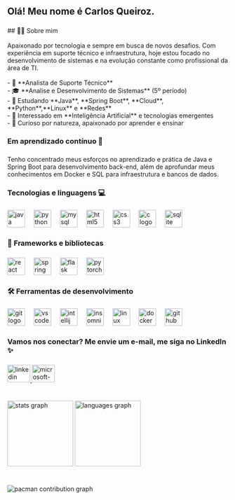 <h2 align="left">Olá! Meu nome é Carlos Queiroz.</h2>

###

<p align="left">## 👨‍💻 Sobre mim<br><br>Apaixonado por tecnologia e sempre em busca de novos desafios. Com experiência em suporte técnico e infraestrutura, hoje estou focado no desenvolvimento de sistemas e na evolução constante como profissional da área de TI.<br><br>- 💼 **Analista de Suporte Técnico**<br>- 🎓 **Analise e Desenvolvimento de Sistemas** (5º período)<br>- 🌱 Estudando **Java**, **Spring Boot**, **Cloud**, **Python**,**Linux** e **Redes**<br>- 🤖 Interessado em **Inteligência Artificial** e tecnologias emergentes<br>- 🧠 Curioso por natureza, apaixonado por aprender e ensinar</p>

###

<h3 align="left">Em aprendizado contínuo 🚧</h3>

###

<p align="left">Tenho concentrado meus esforços no aprendizado e prática de Java e Spring Boot para desenvolvimento back-end, além de aprofundar meus conhecimentos em Docker e SQL para infraestrutura e bancos de dados.</p>

###

<h3 align="left">Tecnologias e linguagens 💻</h3>

###

<div align="left">
  <img src="https://cdn.jsdelivr.net/gh/devicons/devicon/icons/java/java-original.svg" height="40" alt="java logo"  />
  <img width="12" />
  <img src="https://skillicons.dev/icons?i=py" height="40" alt="python logo"  />
  <img width="12" />
  <img src="https://skillicons.dev/icons?i=mysql" height="40" alt="mysql logo"  />
  <img width="12" />
  <img src="https://skillicons.dev/icons?i=html" height="40" alt="html5 logo"  />
  <img width="12" />
  <img src="https://skillicons.dev/icons?i=css" height="40" alt="css3 logo"  />
  <img width="12" />
  <img src="https://skillicons.dev/icons?i=c" height="40" alt="c logo"  />
  <img width="12" />
  <img src="https://skillicons.dev/icons?i=sqlite" height="40" alt="sqlite logo"  />
</div>

###

<h3 align="left">🚀 Frameworks e bibliotecas</h3>

###

<div align="left">
  <img src="https://cdn.simpleicons.org/react/61DAFB" height="40" alt="react logo"  />
  <img width="12" />
  <img src="https://cdn.simpleicons.org/spring/6DB33F" height="40" alt="spring logo"  />
  <img width="12" />
  <img src="https://skillicons.dev/icons?i=flask" height="40" alt="flask logo"  />
  <img width="12" />
  <img src="https://skillicons.dev/icons?i=pytorch" height="40" alt="pytorch logo"  />
</div>

###

<h3 align="left">🛠️ Ferramentas de desenvolvimento</h3>

###

<div align="left">
  <img src="https://cdn.jsdelivr.net/gh/devicons/devicon/icons/git/git-plain-wordmark.svg" height="40" alt="git logo"  />
  <img width="12" />
  <img src="https://cdn.jsdelivr.net/gh/devicons/devicon/icons/vscode/vscode-original.svg" height="40" alt="vscode logo"  />
  <img width="12" />
  <img src="https://cdn.jsdelivr.net/gh/devicons/devicon/icons/intellij/intellij-original.svg" height="40" alt="intellij logo"  />
  <img width="12" />
  <img src="https://cdn.jsdelivr.net/gh/devicons/devicon/icons/insomnia/insomnia-original.svg" height="40" alt="insomnia logo"  />
  <img width="12" />
  <img src="https://cdn.jsdelivr.net/gh/devicons/devicon/icons/linux/linux-original.svg" height="40" alt="linux logo"  />
  <img width="12" />
  <img src="https://skillicons.dev/icons?i=docker" height="40" alt="docker logo"  />
  <img width="12" />
  <img src="https://cdn.jsdelivr.net/gh/devicons/devicon/icons/github/github-original.svg" height="40" alt="github logo"  />
</div>

###

<h3 align="left">Vamos nos conectar? Me envie um e-mail, me siga no LinkedIn  ✨</h3>

###

<div align="left">
  <a href="https://www.linkedin.com/in/carlos-queiroz27/" target="_blank">
    <img src="https://raw.githubusercontent.com/maurodesouza/profile-readme-generator/master/src/assets/icons/social/linkedin/default.svg" width="52" height="40" alt="linkedin logo"  />
  </a>
  <a href="carlos.aqrodrigues@hotmail.com" target="_blank">
    <img src="https://raw.githubusercontent.com/maurodesouza/profile-readme-generator/master/src/assets/icons/social/microsoft-outlook/default.svg" width="52" height="40" alt="microsoft-outlook logo"  />
  </a>
</div>

###

<br clear="both">

<div align="left">
  <img src="https://github-readme-stats.vercel.app/api?username=QueirozCarlos&hide_title=false&hide_rank=false&show_icons=true&include_all_commits=true&count_private=true&disable_animations=false&theme=dracula&locale=en&hide_border=false&order=1" height="150" alt="stats graph"  />
  <img src="https://github-readme-stats.vercel.app/api/top-langs?username=QueirozCarlos&locale=en&hide_title=false&layout=compact&card_width=320&langs_count=5&theme=dracula&hide_border=false&order=2" height="150" alt="languages graph"  />
</div>

###

<br clear="both">

<picture>
  <source media="(prefers-color-scheme: dark)" srcset="https://raw.githubusercontent.com/QueirozCarlos/QueirozCarlos/output/pacman-contribution-graph-dark.svg">
  <source media="(prefers-color-scheme: light)" srcset="https://raw.githubusercontent.com/QueirozCarlos/QueirozCarlos/output/pacman-contribution-graph.svg">
  <img alt="pacman contribution graph" src="https://raw.githubusercontent.com/QueirozCarlos/QueirozCarlos/output/pacman-contribution-graph.svg">
</picture>

###
